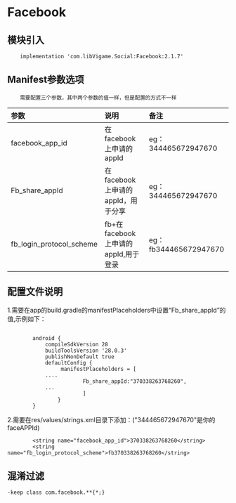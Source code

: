 # Facebook

## 模块引入

```text
    implementation 'com.libVigame.Social:Facebook:2.1.7'
```

## Manifest参数选项

```text
    需要配置三个参数，其中两个参数的值一样，但是配置的方式不一样
```

| 参数 | 说明 | 备注 |
| :--- | :--- | :--- |
| facebook_app_id | 在facebook上申请的appId | eg：344465672947670 |
| Fb_share_appId | 在facebook上申请的appId，用于分享 | eg：344465672947670 |
| fb_login_protocol_scheme | fb+在facebook上申请的appId,用于登录 | eg：fb344465672947670 |

## 配置文件说明
1.需要在app的build.gradle的manifestPlaceholders中设置“Fb_share_appId”的值,示例如下：
```text
    
        android {
            compileSdkVersion 28
            buildToolsVersion '28.0.3'
            publishNonDefault true
            defaultConfig {
                 manifestPlaceholders = [
            ....
                        Fb_share_appId:"370338263768260",
            ...
                        ]
                }
        }
```
2.需要在res/values/strings.xml目录下添加：("344465672947670"是你的faceAPPId)
```text
        <string name="facebook_app_id">370338263768260</string>
        <string name="fb_login_protocol_scheme">fb370338263768260</string>
```
## 混淆过滤

```text
-keep class com.facebook.**{*;}
```

